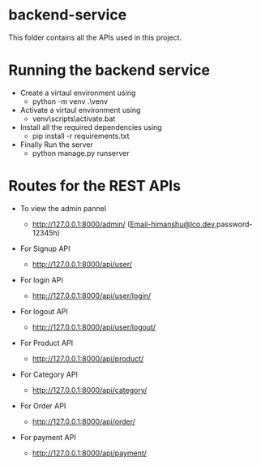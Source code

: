 
# backend-service

This folder contains all the APIs used in this project. 

# Running the backend service
- Create a virtaul environment using 
  - python -m venv .\venv 
- Activate a virtaul environment using 
  - venv\scripts\activate.bat
- Install all the required dependencies using 
  - pip install -r requirements.txt  
- Finally Run the server 
  - python manage.py runserver 

# Routes for the REST APIs 

- To view the admin pannel 
  -  http://127.0.0.1:8000/admin/ (Email-himanshu@lco.dev,password-12345h)

- For Signup API
  -  http://127.0.0.1:8000/api/user/

- For login API
  -  http://127.0.0.1:8000/api/user/login/

- For logout API
  -  http://127.0.0.1:8000/api/user/logout/

- For Product API
  -  http://127.0.0.1:8000/api/product/
- For Category API
  -  http://127.0.0.1:8000/api/category/

- For Order API
  -  http://127.0.0.1:8000/api/order/

- For payment API
  -  http://127.0.0.1:8000/api/payment/



